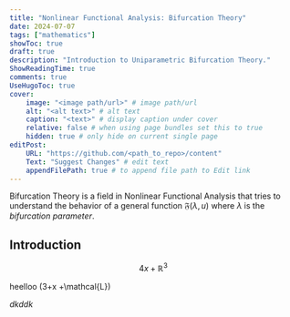 ```yaml
---
title: "Nonlinear Functional Analysis: Bifurcation Theory"
date: 2024-07-07
tags: ["mathematics"]
showToc: true
draft: true
description: "Introduction to Uniparametric Bifurcation Theory."
ShowReadingTime: true
comments: true
UseHugoToc: true
cover:
    image: "<image path/url>" # image path/url
    alt: "<alt text>" # alt text
    caption: "<text>" # display caption under cover
    relative: false # when using page bundles set this to true
    hidden: true # only hide on current single page
editPost:
    URL: "https://github.com/<path_to_repo>/content"
    Text: "Suggest Changes" # edit text
    appendFilePath: true # to append file path to Edit link
---
```


Bifurcation Theory is a field in Nonlinear Functional Analysis that tries to understand the behavior of a general function $\mathfrak{F}(\lambda, u)$ where $\lambda$ is the *bifurcation parameter*.
## Introduction

$$
4x + \mathbb{R} ^3
$$

heelloo \(3+x +\mathcal{L}\)


$dkddk$